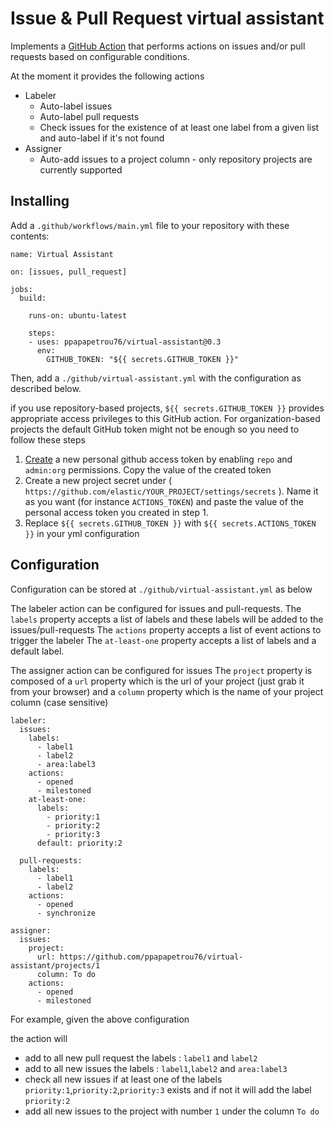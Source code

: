 # Issue & Pull Request virtual assistant

Implements a [GitHub
Action](https://help.github.com/en/categories/automating-your-workflow-with-github-actions)
that performs actions on issues and/or pull requests based on configurable conditions.

At the moment it provides the following actions
- Labeler
    - Auto-label issues
    - Auto-label pull requests
    - Check issues for the existence of at least one label from a given list and auto-label if it's not found
- Assigner
    - Auto-add issues to a project column - only repository projects are currently supported

## Installing

Add a `.github/workflows/main.yml` file to your repository with these
contents:

	name: Virtual Assistant

	on: [issues, pull_request]

	jobs:
	  build:

		runs-on: ubuntu-latest

		steps:
		- uses: ppapapetrou76/virtual-assistant@0.3
		  env:
			GITHUB_TOKEN: "${{ secrets.GITHUB_TOKEN }}"

Then, add a `./github/virtual-assistant.yml` with the configuration as described
below.

if you use repository-based projects, `${{ secrets.GITHUB_TOKEN }}` provides appropriate access privileges to this GitHub action. For organization-based projects the default GitHub token might not be enough so you need to follow these steps
1. [Create](https://help.github.com/en/github/authenticating-to-github/creating-a-personal-access-token-for-the-command-line) a new personal github access token by enabling `repo` and `admin:org` permissions. Copy the value of the created token
2. Create a new project secret under ( `https://github.com/elastic/YOUR_PROJECT/settings/secrets` ). Name it as you want (for instance `ACTIONS_TOKEN`) and paste the value of the personal access token you created in step 1.
3. Replace `${{ secrets.GITHUB_TOKEN }}` with `${{ secrets.ACTIONS_TOKEN }}` in your yml configuration

## Configuration

Configuration can be stored at `./github/virtual-assistant.yml` as below

The labeler action can be configured for issues and pull-requests. 
The `labels` property accepts a list of labels and these labels will be added to the issues/pull-requests
The `actions` property accepts a list of event actions to trigger the labeler
The `at-least-one` property accepts a list of labels and a default label. 

The assigner action can be configured for issues
The `project` property is composed of a `url` property which is the url of your project (just grab it from your browser)
and a `column` property which is the name of your project column (case sensitive)


    labeler:
      issues:
        labels:
          - label1
          - label2
          - area:label3
        actions:
          - opened
          - milestoned
        at-least-one:
          labels:
            - priority:1
            - priority:2
            - priority:3
          default: priority:2
    
      pull-requests:
        labels:
          - label1
          - label2
        actions:
          - opened
          - synchronize
    
    assigner:
      issues:
        project:
          url: https://github.com/ppapapetrou76/virtual-assistant/projects/1
          column: To do
        actions:
          - opened
          - milestoned




For example, given the above configuration

the action will 
- add to all new pull request the labels : `label1` and `label2`
- add to all new issues the labels : `label1`,`label2` and `area:label3`
- check all new issues if at least one of the labels `priority:1`,`priority:2`,`priority:3` exists and if not it will add the label `priority:2`
- add all new issues to the project with number `1` under the column `To do`
